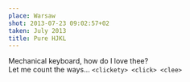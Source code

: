 ```yaml
---
place: Warsaw
shot: 2013-07-23 09:02:57+02
taken: July 2013
title: Pure HJKL
---
```


Mechanical keyboard, how do I love thee?  
Let me count the ways… `<clickety> <click> <clee>`
